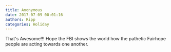 ```yaml
---
title: Anonymous
date: 2017-07-09 00:01:16
authors: Ripp
categories: Holiday
---
```


 That's Awesome!!!  Hope the FBI shows the world how the pathetic Fairhope people are acting towards one another.